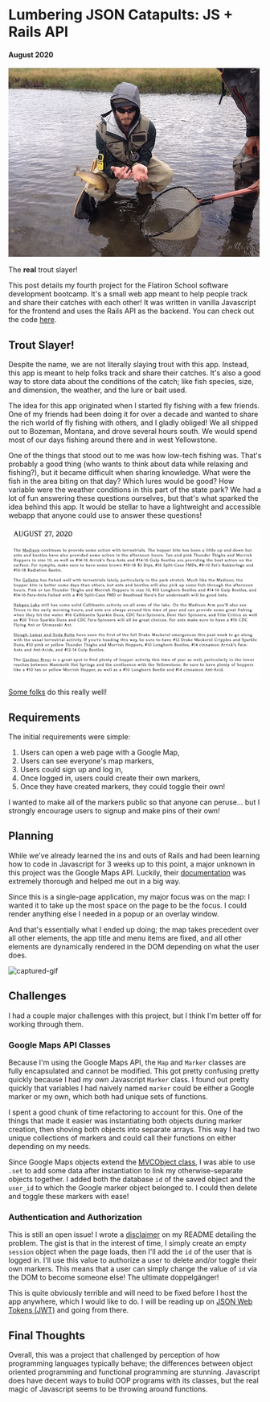 # Lumbering JSON Catapults: JS + Rails API
#### August 2020

![the-real-trout-slayer](../images/js_rails/the_real_trout_slayer.jpg)

The **real** trout slayer!

This post details my fourth project for the Flatiron School software development bootcamp. It's a small web app meant to help people track and share their catches with each other! It was written in vanilla Javascript for the frontend and uses the Rails API as the backend. You can check out the code [here](https://github.com/mkopsho/trout-slayer).

## Trout Slayer!

Despite the name, we are not literally slaying trout with this app. Instead, this app is meant to help folks track and share their catches. It's also a good way to store data about the conditions of the catch; like fish species, size, and dimension, the weather, and the lure or bait used.

The idea for this app originated when I started fly fishing with a few friends. One of my friends had been doing it for over a decade and wanted to share the rich world of fly fishing with others, and I gladly obliged! We all shipped out to Bozeman, Montana, and drove several hours south. We would spend most of our days fishing around there and in west Yellowstone.

One of the things that stood out to me was how low-tech fishing was. That's probably a good thing (who wants to think about data while relaxing and fishing?), but it became difficult when sharing knowledge. What were the fish in the area biting on that day? Which lures would be good? How variable were the weather conditions in this part of the state park? We had a lot of fun answering these questions ourselves, but that's what sparked the idea behind this app. It would be stellar to have a lightweight and accessible webapp that anyone could use to answer these questions!

![brf-fishing-report](../images/js_rails/brf_report.png)

[Some folks](https://www.blueribbonflies.com/) do this really well!

## Requirements
The initial requirements were simple:
1. Users can open a web page with a Google Map,
2. Users can see everyone's map markers,
3. Users could sign up and log in,
4. Once logged in, users could create their own markers,
5. Once they have created markers, they could toggle their own!

I wanted to make all of the markers public so that anyone can peruse... but I strongly encourage users to signup and make pins of their own!

## Planning
While we've already learned the ins and outs of Rails and had been learning how to code in Javascript for 3 weeks up to this point, a major unknown in this project was the Google Maps API. Luckily, their [documentation](https://developers.google.com/maps/documentation) was extremely thorough and helped me out in a big way.

Since this is a single-page application, my major focus was on the map: I wanted it to take up the most space on the page to be the focus. I could render anything else I needed in a popup or an overlay window.

And that's essentially what I ended up doing; the map takes precedent over all other elements, the app title and menu items are fixed, and all other elements are dynamically rendered in the DOM depending on what the user does.

![captured-gif](../images/js_rails/captured.gif)

## Challenges
I had a couple major challenges with this project, but I think I'm better off for working through them.

### Google Maps API Classes
Because I'm using the Google Maps API, the `Map` and `Marker` classes are fully encapsulated and cannot be modified. This got pretty confusing pretty quickly because I had *my own* Javascript `Marker` class. I found out pretty quickly that variables I had naively named `marker` could be either a Google marker or my own, which both had unique sets of functions.

I spent a good chunk of time refactoring to account for this. One of the things that made it easier was instantiating both objects during marker creation, then shoving both objects into separate arrays. This way I had two unique collections of markers and could call their functions on either depending on my needs.

Since Google Maps objects extend the [MVCObject class](https://developers.google.com/maps/documentation/javascript/reference/event#MVCObject), I was able to use `.set` to add some data after instantiation to link my otherwise-separate objects together. I added both the database `id` of the saved object and the `user_id` to which the Google marker object belonged to. I could then delete and toggle these markers with ease!

### Authentication and Authorization
This is still an open issue! I wrote a [disclaimer](https://github.com/mkopsho/trout-slayer/blob/master/README.md#security-disclaimer) on my README detailing the problem. The gist is that in the interest of time, I simply create an empty `session` object when the page loads, then I'll add the `id` of the user that is logged in. I'll use this value to authorize a user to delete and/or toggle their own markers. This means that a user can simply change the value of `id` via the DOM to become someone else! The ultimate doppelgänger!

This is quite obviously terrible and will need to be fixed before I host the app anywhere, which I would like to do. I will be reading up on [JSON Web Tokens (JWT)](https://jwt.io/) and going from there.

## Final Thoughts
Overall, this was a project that challenged by perception of how programming languages typically behave; the differences between object oriented programming and functional programming are stunning. Javascript does have decent ways to build OOP programs with its classes, but the real magic of Javascript seems to be throwing around functions.
